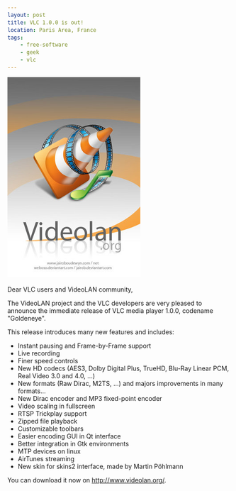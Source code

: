 ```yaml
---
layout: post
title: VLC 1.0.0 is out!
location: Paris Area, France
tags:
    - free-software
    - geek
    - vlc
---
```


![VLC](/assets/images/blog/VLC/VLC_2.jpg)<br />
<br />
Dear VLC users and VideoLAN community,

The VideoLAN project and the VLC developers are very pleased to announce the immediate release of VLC media player 1.0.0, codename "Goldeneye".

This release introduces many new features and includes:

*   Instant pausing and Frame-by-Frame support
*   Live recording
*   Finer speed controls
*   New HD codecs (AES3, Dolby Digital Plus, TrueHD, Blu-Ray Linear PCM, Real Video 3.0 and 4.0, ...)
*   New formats (Raw Dirac, M2TS, ...) and majors improvements in many formats...
*   New Dirac encoder and MP3 fixed-point encoder
*   Video scaling in fullscreen
*   RTSP Trickplay support
*   Zipped file playback
*   Customizable toolbars
*   Easier encoding GUI in Qt interface
*   Better integration in Gtk environments
*   MTP devices on linux
*   AirTunes streaming
*   New skin for skins2 interface, made by Martin Pöhlmann

You can download it now on http://www.videolan.org/.


